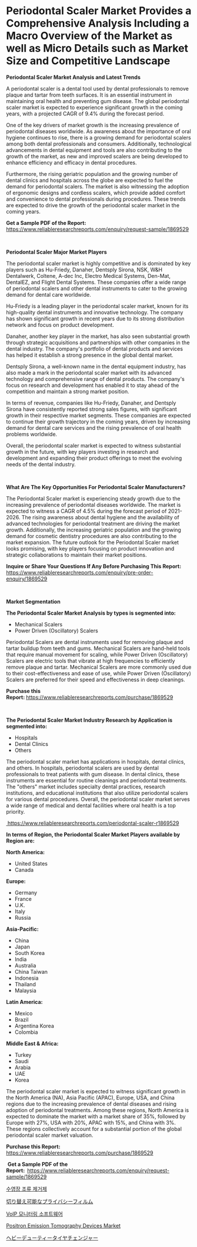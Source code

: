 <p><h1>Periodontal Scaler Market Provides a Comprehensive Analysis Including a Macro Overview of the Market as well as Micro Details such as Market Size and Competitive Landscape</h1></p><p><strong>Periodontal Scaler Market Analysis and Latest Trends</strong></p>
<p><p>A periodontal scaler is a dental tool used by dental professionals to remove plaque and tartar from teeth surfaces. It is an essential instrument in maintaining oral health and preventing gum disease. The global periodontal scaler market is expected to experience significant growth in the coming years, with a projected CAGR of 9.4% during the forecast period.</p><p>One of the key drivers of market growth is the increasing prevalence of periodontal diseases worldwide. As awareness about the importance of oral hygiene continues to rise, there is a growing demand for periodontal scalers among both dental professionals and consumers. Additionally, technological advancements in dental equipment and tools are also contributing to the growth of the market, as new and improved scalers are being developed to enhance efficiency and efficacy in dental procedures.</p><p>Furthermore, the rising geriatric population and the growing number of dental clinics and hospitals across the globe are expected to fuel the demand for periodontal scalers. The market is also witnessing the adoption of ergonomic designs and cordless scalers, which provide added comfort and convenience to dental professionals during procedures. These trends are expected to drive the growth of the periodontal scaler market in the coming years.</p></p>
<p><strong>Get a Sample PDF of the Report:&nbsp;</strong> <a href="https://www.reliableresearchreports.com/enquiry/request-sample/1869529">https://www.reliableresearchreports.com/enquiry/request-sample/1869529</a></p>
<p>&nbsp;</p>
<p><strong>Periodontal Scaler Major Market Players</strong></p>
<p><p>The periodontal scaler market is highly competitive and is dominated by key players such as Hu-Friedy, Danaher, Dentsply Sirona, NSK, W&H Dentalwerk, Coltene, A-dec Inc, Electro Medical Systems, Den-Mat, DentalEZ, and Flight Dental Systems. These companies offer a wide range of periodontal scalers and other dental instruments to cater to the growing demand for dental care worldwide.</p><p>Hu-Friedy is a leading player in the periodontal scaler market, known for its high-quality dental instruments and innovative technology. The company has shown significant growth in recent years due to its strong distribution network and focus on product development.</p><p>Danaher, another key player in the market, has also seen substantial growth through strategic acquisitions and partnerships with other companies in the dental industry. The company's portfolio of dental products and services has helped it establish a strong presence in the global dental market.</p><p>Dentsply Sirona, a well-known name in the dental equipment industry, has also made a mark in the periodontal scaler market with its advanced technology and comprehensive range of dental products. The company's focus on research and development has enabled it to stay ahead of the competition and maintain a strong market position.</p><p>In terms of revenue, companies like Hu-Friedy, Danaher, and Dentsply Sirona have consistently reported strong sales figures, with significant growth in their respective market segments. These companies are expected to continue their growth trajectory in the coming years, driven by increasing demand for dental care services and the rising prevalence of oral health problems worldwide.</p><p>Overall, the periodontal scaler market is expected to witness substantial growth in the future, with key players investing in research and development and expanding their product offerings to meet the evolving needs of the dental industry.</p></p>
<p>&nbsp;</p>
<p><strong>What Are The Key Opportunities For Periodontal Scaler Manufacturers?</strong></p>
<p><p>The Periodontal Scaler market is experiencing steady growth due to the increasing prevalence of periodontal diseases worldwide. The market is expected to witness a CAGR of 4.5% during the forecast period of 2021-2026. The rising awareness about dental hygiene and the availability of advanced technologies for periodontal treatment are driving the market growth. Additionally, the increasing geriatric population and the growing demand for cosmetic dentistry procedures are also contributing to the market expansion. The future outlook for the Periodontal Scaler market looks promising, with key players focusing on product innovation and strategic collaborations to maintain their market positions.</p></p>
<p><strong>Inquire or Share Your Questions If Any Before Purchasing This Report:</strong> <a href="https://www.reliableresearchreports.com/enquiry/pre-order-enquiry/1869529">https://www.reliableresearchreports.com/enquiry/pre-order-enquiry/1869529</a></p>
<p>&nbsp;</p>
<p><strong>Market Segmentation</strong></p>
<p><strong>The Periodontal Scaler Market Analysis by types is segmented into:</strong></p>
<p><ul><li>Mechanical Scalers</li><li>Power Driven (Oscillatory) Scalers</li></ul></p>
<p><p>Periodontal Scalers are dental instruments used for removing plaque and tartar buildup from teeth and gums. Mechanical Scalers are hand-held tools that require manual movement for scaling, while Power Driven (Oscillatory) Scalers are electric tools that vibrate at high frequencies to efficiently remove plaque and tartar. Mechanical Scalers are more commonly used due to their cost-effectiveness and ease of use, while Power Driven (Oscillatory) Scalers are preferred for their speed and effectiveness in deep cleanings.</p></p>
<p><strong>Purchase this Report:&nbsp;</strong><a href="https://www.reliableresearchreports.com/purchase/1869529">https://www.reliableresearchreports.com/purchase/1869529</a></p>
<p>&nbsp;</p>
<p><strong>The Periodontal Scaler Market Industry Research by Application is segmented into:</strong></p>
<p><ul><li>Hospitals</li><li>Dental Clinics</li><li>Others</li></ul></p>
<p><p>The periodontal scaler market has applications in hospitals, dental clinics, and others. In hospitals, periodontal scalers are used by dental professionals to treat patients with gum disease. In dental clinics, these instruments are essential for routine cleanings and periodontal treatments. The "others" market includes specialty dental practices, research institutions, and educational institutions that also utilize periodontal scalers for various dental procedures. Overall, the periodontal scaler market serves a wide range of medical and dental facilities where oral health is a top priority.</p></p>
<p><a href="https://www.reliableresearchreports.com/periodontal-scaler-r1869529">&nbsp;https://www.reliableresearchreports.com/periodontal-scaler-r1869529</a></p>
<p><strong>In terms of Region, the Periodontal Scaler Market Players available by Region are:</strong></p>
<p>
    <p> <strong> North America: </strong>
        <ul>
            <li>United States</li>
            <li>Canada</li>
        </ul>
        </p> 
    <p> <strong> Europe: </strong>
        <ul>
            <li>Germany</li>
            <li>France</li>
            <li>U.K.</li>
            <li>Italy</li>
            <li>Russia</li>
        </ul>
        </p> 
    <p> <strong> Asia-Pacific: </strong>
        <ul>
            <li>China</li>
            <li>Japan</li>
            <li>South Korea</li>
            <li>India</li>
            <li>Australia</li>
            <li>China Taiwan</li>
            <li>Indonesia</li>
            <li>Thailand</li>
            <li>Malaysia</li>
        </ul>
        </p> 
    <p> <strong> Latin America: </strong>
        <ul>
            <li>Mexico</li>
            <li>Brazil</li>
            <li>Argentina Korea</li>
            <li>Colombia</li>
        </ul>
        </p> 
    <p> <strong> Middle East & Africa: </strong>
        <ul>
            <li>Turkey</li>
            <li>Saudi</li>
            <li>Arabia</li>
            <li>UAE</li>
            <li>Korea</li>
        </ul>
    </p>
    </p>
<p><p>The periodontal scaler market is expected to witness significant growth in the North America (NA), Asia Pacific (APAC), Europe, USA, and China regions due to the increasing prevalence of dental diseases and rising adoption of periodontal treatments. Among these regions, North America is expected to dominate the market with a market share of 35%, followed by Europe with 27%, USA with 20%, APAC with 15%, and China with 3%. These regions collectively account for a substantial portion of the global periodontal scaler market valuation.</p></p>
<p><strong>Purchase this Report: </strong><a href="https://www.reliableresearchreports.com/purchase/1869529">https://www.reliableresearchreports.com/purchase/1869529</a></p>
<p>&nbsp;<strong>Get a Sample PDF of the Report:&nbsp;&nbsp;</strong><a href="https://www.reliableresearchreports.com/enquiry/request-sample/1869529">https://www.reliableresearchreports.com/enquiry/request-sample/1869529</a></p>
<p><strong></strong></p>
<p><p><a href="https://medium.com/@wardpollich2022/%EC%88%98%EC%98%81%EC%9E%A5-%EC%95%8C%EA%B2%8C%EC%9D%B4%EB%93%9C-%EC%8B%9C%EC%9E%A5-2031%EB%85%84%EA%B9%8C%EC%A7%80%EC%9D%98-%ED%8A%B8%EB%A0%8C%EB%93%9C-%EC%98%88%EC%B8%A1-%EB%B0%8F-%EA%B2%BD%EC%9F%81-%EB%B6%84%EC%84%9D-b798b26cf217">수영장 조류 제거제</a></p><p><a href="https://medium.com/@phillipbarnett65/%E5%88%87%E3%82%8A%E6%9B%BF%E3%81%88%E5%8F%AF%E8%83%BD%E3%81%AA%E3%83%97%E3%83%A9%E3%82%A4%E3%83%90%E3%82%B7%E3%83%BC%E3%83%95%E3%82%A3%E3%83%AB%E3%83%A0%E5%B8%82%E5%A0%B4%E3%83%AC%E3%83%9D%E3%83%BC%E3%83%88%E3%81%AF-%E3%81%93%E3%81%AE%E5%B8%82%E5%A0%B4%E3%81%AE%E6%9C%80%E6%96%B0%E3%81%AE%E3%83%88%E3%83%AC%E3%83%B3%E3%83%89%E3%81%A8%E6%88%90%E9%95%B7%E6%A9%9F%E4%BC%9A%E3%82%92%E6%98%8E%E3%82%89%E3%81%8B%E3%81%AB%E3%81%97%E3%81%BE%E3%81%99-053e45367e2a">切り替え可能なプライバシーフィルム</a></p><p><a href="https://medium.com/@justonblock/voip-%EB%AA%A8%EB%8B%88%ED%84%B0%EB%A7%81-%EC%86%8C%ED%94%84%ED%8A%B8%EC%9B%A8%EC%96%B4-%EC%8B%9C%EC%9E%A5-%EB%B6%84%EC%84%9D-cagr-%EC%8B%9C%EC%9E%A5-%EC%84%B8%EB%B6%84%ED%99%94-%EB%B0%8F-%EA%B8%80%EB%A1%9C%EB%B2%8C-%EC%82%B0%EC%97%85-%EA%B0%9C%EC%9A%94-b9eeab5aa258">VoIP 모니터링 소프트웨어</a></p><p><a href="https://github.com/nicholepatriciadoylenwnrjr0/Market-Research-Report-List-2/blob/main/positron-emission-tomography-devices-market.md">Positron Emission Tomography Devices Market</a></p><p><a href="https://medium.com/@samirmayert28/%E3%83%98%E3%83%93%E3%83%BC%E3%83%87%E3%83%A5%E3%83%BC%E3%83%86%E3%82%A3%E3%83%BC%E3%82%BF%E3%82%A4%E3%83%A4%E4%BA%A4%E6%8F%9B%E6%A9%9F%E3%81%AE%E5%B8%82%E5%A0%B4%E3%81%AF-%E5%B8%82%E5%A0%B4%E3%82%B7%E3%82%A7%E3%82%A2-%E3%82%B5%E3%82%A4%E3%82%BA-%E3%81%8A%E3%82%88%E3%81%B32031%E5%B9%B4%E3%81%BE%E3%81%A7%E3%81%AE%E4%BA%88%E6%83%B3%E4%BA%88%E6%B8%AC%E3%81%AB%E7%84%A6%E7%82%B9%E3%82%92%E5%BD%93%E3%81%A6%E3%81%A6%E3%81%84%E3%81%BE%E3%81%99-58ed6d875816">ヘビーデューティータイヤチェンジャー</a></p></p>